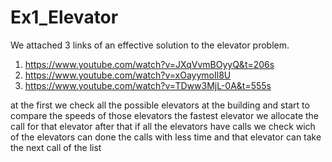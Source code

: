# Ex1_Elevator
We attached 3 links of an effective solution to the elevator 
problem. 

1) https://www.youtube.com/watch?v=JXqVvmBOyyQ&t=206s
2) https://www.youtube.com/watch?v=xOayymoIl8U
3) https://www.youtube.com/watch?v=TDww3MjL-0A&t=555s



at the first we check all the possible elevators at the building and start to compare 
the speeds of those elevators the fastest elevator we allocate the call for that elevator after that if all the elevators have calls we check wich of the elevators can done the calls with less time and that elevator can take the next call of the list 
